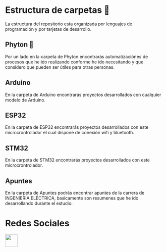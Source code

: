 # Estructura de carpetas 📁
La estructura del repositorio esta organizada por lenguajes de programación y por tarjetas de desarrollo.

## Phyton 🐍

Por un lado en la carpeta de Phyton encontrarás automatizaciónes de procesos que he ido realizando conforme he ido necesitando y que considero que pueden ser útiles para otras personas.

## Arduino
En la carpeta de Arduino encontrarás proyectos desarrollados con cualquier modelo de Arduino.

## ESP32
En la carpeta de ESP32 encontrarás proyectos desarrollados con este microcrontrolador el cual dispone de conexión wifi y bluetooth.

## STM32
En la carpeta de STM32 encontrarás proyectos desarrollados con este microcrontrolador.

## Apuntes
En la carpeta de Apuntes podrás encontrar apuntes de la carrera de INGENIERÍA ELÉCTRICA, basicamente son resumenes que he ido desarrollando durante el estudio.


# Redes Sociales
<a href="https://www.instagram.com/makergaragediy/">
  <img width="40" border="0" align="center"  src="https://upload.wikimedia.org/wikipedia/commons/thumb/5/58/Instagram-Icon.png/1025px-Instagram-Icon.png"/>
</a>



